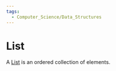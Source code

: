 ```yaml
---
tags:
  - Computer_Science/Data_Structures
---
```

# List
A [List](List.md) is an ordered collection of elements.